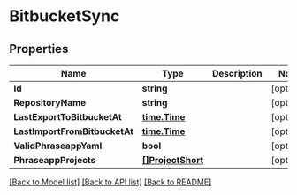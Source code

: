 # BitbucketSync

## Properties

Name | Type | Description | Notes
------------ | ------------- | ------------- | -------------
**Id** | **string** |  | [optional] 
**RepositoryName** | **string** |  | [optional] 
**LastExportToBitbucketAt** | [**time.Time**](time.Time.md) |  | [optional] 
**LastImportFromBitbucketAt** | [**time.Time**](time.Time.md) |  | [optional] 
**ValidPhraseappYaml** | **bool** |  | [optional] 
**PhraseappProjects** | [**[]ProjectShort**](ProjectShort.md) |  | [optional] 

[[Back to Model list]](../README.md#documentation-for-models) [[Back to API list]](../README.md#documentation-for-api-endpoints) [[Back to README]](../README.md)



